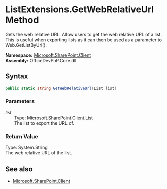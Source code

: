# ListExtensions.GetWebRelativeUrl Method  
Gets the web relative URL. Allow users to get the web relative URL of a list. This is useful when exporting lists as it can then be used as a parameter to Web.GetListByUrl().  

**Namespace:** [Microsoft.SharePoint.Client](Microsoft.SharePoint.Client.md)  
**Assembly:** OfficeDevPnP.Core.dll  
## Syntax
```C#
public static string GetWebRelativeUrl(List list)
```
### Parameters
*list*  
&emsp;&emsp;Type: Microsoft.SharePoint.Client.List  
&emsp;&emsp;The list to export the URL of.  
### Return Value
Type: System.String  
The web relative URL of the list.

## See also
- [Microsoft.SharePoint.Client](Microsoft.SharePoint.Client.md)
